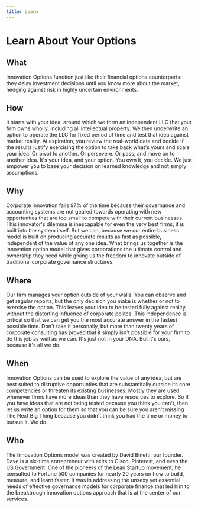 ```yaml
---
title: Learn
---
```


# Learn About Your Options

## What

Innovation Options function just like their financial options counterparts: they delay investment decisions until you know more about the market, hedging against risk in highly uncertain environments.

## How

It starts with your idea, around which we form an independent LLC that your firm owns wholly, including all intellectual property.  We then underwrite an option to operate the LLC for fixed period of time and test that idea against market reality.  At expiration, you review the real-world data and decide if the results justify exercising the option to take back what's yours and scale your idea.  Or pivot to another.  Or persevere.  Or pass, and move on to another idea.  It's your idea, and your option.  You own it, you decide.  We just empower you to base your decision on learned knowledge and not simply assumptions.

## Why

Corporate innovation fails 97% of the time because their governance and accounting systems are not geared towards operating with new opportunties that are too small to compete with their current businesses.  This innovator's dilemma is inescapable for even the very best firms; it is built into the system itself.  But we can, because we our entire business model is built on producing accurate results as fast as possible, independent of the value of any one idea.  What brings us together is the innovation option model that gives corporations the ultimate control and ownership they need while giving us the freedom to innovate outside of traditional corporate governance structures.

## Where

Our firm manages your option outside of your walls.  You can observe and get regular reports, but the only decision you make is whether or not to exercise the option.  This leaves your idea to be tested fully against reality, without the distorting influence of corporate politcs.  This independence is critical so that we can get you the most accurate answer in the fastest possible time.  Don't take it personally, but more than twenty years of corporate consulting has proved that it simply isn't possible for your firm to do this job as well as we can.  It's just not in your DNA.  But it's ours, because it's all we do.

## When

Innovation Options can be used to explore the value of any idea, but are best suited to disruptive opportunties that are substantitally outside its core competencies or threaten its existing businesses.  Mostly they are used whenever firms have more ideas than they have resources to explore.  So if you have ideas that are not being tested because you think you can't, then let us write an option for them so that you can be sure you aren't missing The Next Big Thing because you didn't think you had the time or money to pursue it.  We do.

## Who

The Innovation Options model was created by David Binetti, our founder.  Dave is a six-time entrepreneur with exits to Cisco, Pinterest, and even the US Government.  One of the pioneers of the Lean Startup movement, he consulted to Fortune 500 companies for nearly 20 years on how to build, measure, and learn faster.  It was in addressing the unsexy yet essential needs of effective governance models for corporate finance that led him to the breaktrough innovation options approach that is at the center of our services.

